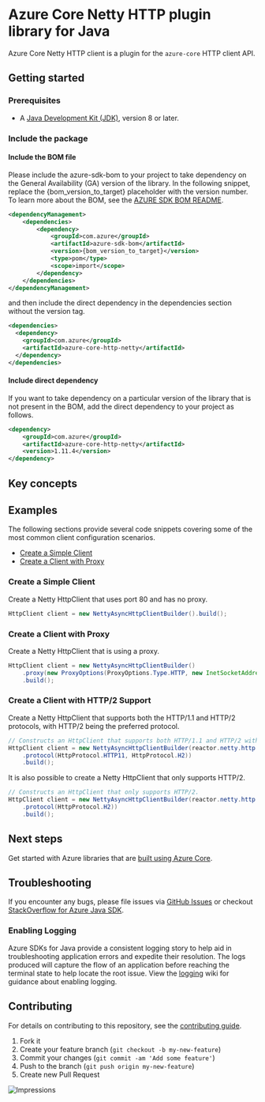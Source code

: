 # Azure Core Netty HTTP plugin library for Java

Azure Core Netty HTTP client is a plugin for the `azure-core` HTTP client API.

## Getting started

### Prerequisites

- A [Java Development Kit (JDK)][jdk_link], version 8 or later.

### Include the package
#### Include the BOM file

Please include the azure-sdk-bom to your project to take dependency on the General Availability (GA) version of the library. In the following snippet, replace the {bom_version_to_target} placeholder with the version number.
To learn more about the BOM, see the [AZURE SDK BOM README](https://github.com/Azure/azure-sdk-for-java/blob/main/sdk/boms/azure-sdk-bom/README.md).

```xml
<dependencyManagement>
    <dependencies>
        <dependency>
            <groupId>com.azure</groupId>
            <artifactId>azure-sdk-bom</artifactId>
            <version>{bom_version_to_target}</version>
            <type>pom</type>
            <scope>import</scope>
        </dependency>
    </dependencies>
</dependencyManagement>
```
and then include the direct dependency in the dependencies section without the version tag.

```xml
<dependencies>
  <dependency>
    <groupId>com.azure</groupId>
    <artifactId>azure-core-http-netty</artifactId>
  </dependency>
</dependencies>
```

#### Include direct dependency
If you want to take dependency on a particular version of the library that is not present in the BOM,
add the direct dependency to your project as follows.

[//]: # ({x-version-update-start;com.azure:azure-core-http-netty;current})
```xml
<dependency>
    <groupId>com.azure</groupId>
    <artifactId>azure-core-http-netty</artifactId>
    <version>1.11.4</version>
</dependency>
```
[//]: # ({x-version-update-end})

## Key concepts

## Examples

The following sections provide several code snippets covering some of the most common client configuration scenarios.

- [Create a Simple Client](#create-a-simple-client)
- [Create a Client with Proxy](#create-a-client-with-proxy)

### Create a Simple Client

Create a Netty HttpClient that uses port 80 and has no proxy.

```java readme-sample-createBasicClient
HttpClient client = new NettyAsyncHttpClientBuilder().build();
```

### Create a Client with Proxy

Create a Netty HttpClient that is using a proxy.

```java readme-sample-createProxyClient
HttpClient client = new NettyAsyncHttpClientBuilder()
    .proxy(new ProxyOptions(ProxyOptions.Type.HTTP, new InetSocketAddress("<proxy-host>", 8888)))
    .build();
```

### Create a Client with HTTP/2 Support

Create a Netty HttpClient that supports both the HTTP/1.1 and HTTP/2 protocols, with HTTP/2 being the preferred
protocol.

```java readme-sample-useHttp2WithConfiguredNettyClient 
// Constructs an HttpClient that supports both HTTP/1.1 and HTTP/2 with HTTP/2 being the preferred protocol.
HttpClient client = new NettyAsyncHttpClientBuilder(reactor.netty.http.client.HttpClient.create()
    .protocol(HttpProtocol.HTTP11, HttpProtocol.H2))
    .build();
```

It is also possible to create a Netty HttpClient that only supports HTTP/2.

```java readme-sample-useHttp2OnlyWithConfiguredNettyClient
// Constructs an HttpClient that only supports HTTP/2.
HttpClient client = new NettyAsyncHttpClientBuilder(reactor.netty.http.client.HttpClient.create()
    .protocol(HttpProtocol.H2))
    .build();
```

## Next steps

Get started with Azure libraries that are [built using Azure Core](https://azure.github.io/azure-sdk/releases/latest/#java).

## Troubleshooting

If you encounter any bugs, please file issues via [GitHub Issues](https://github.com/Azure/azure-sdk-for-java/issues/new/choose)
or checkout [StackOverflow for Azure Java SDK](https://stackoverflow.com/questions/tagged/azure-java-sdk).

### Enabling Logging

Azure SDKs for Java provide a consistent logging story to help aid in troubleshooting application errors and expedite
their resolution. The logs produced will capture the flow of an application before reaching the terminal state to help
locate the root issue. View the [logging][logging] wiki for guidance about enabling logging.

## Contributing

For details on contributing to this repository, see the [contributing guide](https://github.com/Azure/azure-sdk-for-java/blob/main/CONTRIBUTING.md).

1. Fork it
1. Create your feature branch (`git checkout -b my-new-feature`)
1. Commit your changes (`git commit -am 'Add some feature'`)
1. Push to the branch (`git push origin my-new-feature`)
1. Create new Pull Request

<!-- Links -->
[logging]: https://github.com/Azure/azure-sdk-for-java/wiki/Logging-with-Azure-SDK
[jdk_link]: https://docs.microsoft.com/java/azure/jdk/?view=azure-java-stable

![Impressions](https://azure-sdk-impressions.azurewebsites.net/api/impressions/azure-sdk-for-java%2Fsdk%2Fcore%2Fazure-core-http-netty%2FREADME.png)
